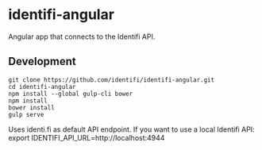 # identifi-angular

Angular app that connects to the Identifi API.

## Development
```
git clone https://github.com/identifi/identifi-angular.git
cd identifi-angular
npm install --global gulp-cli bower
npm install
bower install
gulp serve
```

Uses identi.fi as default API endpoint. If you want to use a local Identifi API:
  export IDENTIFI_API_URL=http://localhost:4944
